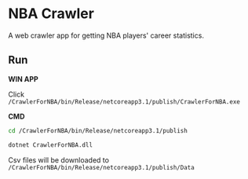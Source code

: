 # NBA Crawler
A web crawler app for getting NBA players' career statistics.

## Run
**WIN APP**

Click ```/CrawlerForNBA/bin/Release/netcoreapp3.1/publish/CrawlerForNBA.exe```

**CMD**
```bash
cd /CrawlerForNBA/bin/Release/netcoreapp3.1/publish

dotnet CrawlerForNBA.dll
```


Csv files will be downloaded to ```/CrawlerForNBA/bin/Release/netcoreapp3.1/publish/Data```
